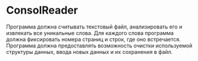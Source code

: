 # ConsolReader
Программа должна считывать текстовый файл, анализировать его и извлекать все уникальные слова. Для каждого слова программа должна фиксировать номера страниц и строк, где оно встречается. Программа должна предоставлять возможность очистки используемой структуры данных, ввода новых данных и их сохранения в файл.
